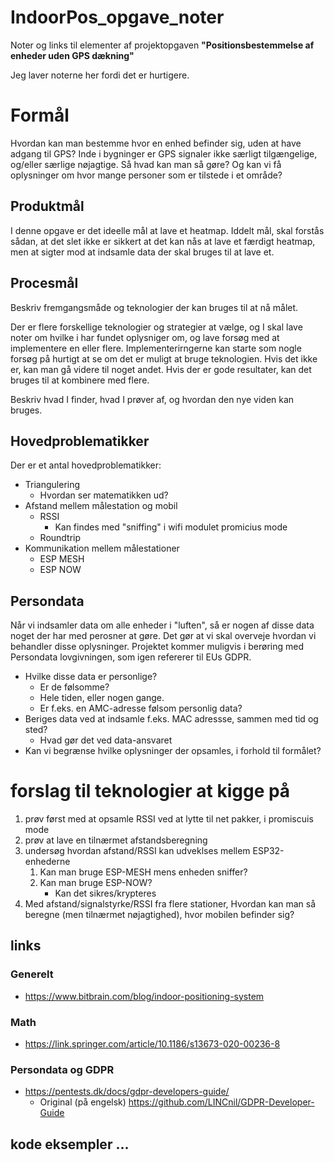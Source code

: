 # IndoorPos_opgave_noter

Noter og links til elementer af projektopgaven __"Positionsbestemmelse af enheder uden GPS dækning"__

Jeg laver noterne her fordi det er hurtigere.

# Formål
Hvordan kan man bestemme hvor en enhed befinder sig, uden at have adgang til GPS?
Inde i bygninger er GPS signaler ikke særligt tilgængelige, og/eller særlige nøjagtige.
Så hvad kan man så gøre?
Og kan vi få oplysninger om hvor mange personer som er tilstede i et område?

## Produktmål

I denne opgave er det ideelle mål at lave et heatmap.
Iddelt mål, skal forstås sådan, at det slet ikke er sikkert at det kan nås at lave et færdigt heatmap, men at sigter mod at indsamle data der skal bruges til at lave et.

## Procesmål

Beskriv fremgangsmåde og teknologier der kan bruges til at nå målet.

Der er flere forskellige teknologier og strategier at vælge, og I skal lave noter om hvilke i har fundet oplysniger om, og lave forsøg med at implementere en eller flere. 
Implementerirngerne kan starte som nogle forsøg på hurtigt at se om det er muligt at bruge teknologien. Hvis det ikke er, kan man gå videre til noget andet. Hvis der er gode resultater, kan det bruges til at kombinere med flere.

Beskriv hvad I finder, hvad I prøver af, og hvordan den nye viden kan bruges.

## Hovedproblematikker

Der er et antal hovedproblematikker:

- Triangulering
    - Hvordan ser matematikken ud?
- Afstand mellem målestation og mobil
    - RSSI
        - Kan findes med "sniffing" i wifi modulet promicius mode 
    - Roundtrip
- Kommunikation mellem målestationer
    - ESP MESH
    - ESP NOW

## Persondata

Når vi indsamler data om alle enheder i "luften", så er nogen af disse data noget der har med perosner at gøre. Det gør at vi skal overveje hvordan vi behandler disse oplysninger.
Projektet kommer muligvis i berøring med Persondata lovgivningen, som igen refererer til EUs GDPR.

- Hvilke disse data er personlige?
    - Er de følsomme?
    - Hele tiden, eller nogen gange.
    - Er f.eks. en AMC-adresse følsom personlig data?
- Beriges data ved at indsamle f.eks. MAC adressse, sammen med tid og sted?
    - Hvad gør det ved data-ansvaret
- Kan vi begrænse hvilke oplysninger der opsamles, i forhold til formålet?

# forslag til teknologier at kigge på

1.  prøv først med at opsamle RSSI ved at lytte til net pakker, i promiscuis mode
2.  prøv at lave en tilnærmet afstandsberegning
3.  undersøg hvordan afstand/RSSI kan udveklses mellem ESP32-enhederne
    1.  Kan man bruge ESP-MESH mens enheden sniffer?
    2.  Kan man bruge ESP-NOW?
        -  Kan det sikres/krypteres
4.  Med afstand/signalstyrke/RSSI fra flere stationer, Hvordan kan man så beregne (men tilnærmet nøjagtighed), hvor mobilen befinder sig?

## links

### Generelt

* <https://www.bitbrain.com/blog/indoor-positioning-system>

### Math

* <https://link.springer.com/article/10.1186/s13673-020-00236-8>


### Persondata og GDPR

* <https://pentests.dk/docs/gdpr-developers-guide/>
  * Original (på engelsk) <https://github.com/LINCnil/GDPR-Developer-Guide>

## kode eksempler ...